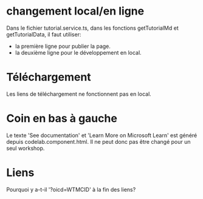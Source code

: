 # changement local/en ligne

Dans le fichier tutorial.service.ts, dans les fonctions getTutorialMd et getTutorialData, il faut utiliser:

- la première ligne pour publier la page.
- la deuxième ligne pour le développement en local.

# Téléchargement

Les liens de téléchargement ne fonctionnent pas en local.

# Coin en bas à gauche

Le texte 'See documentation' et 'Learn More on Microsoft Learn' est généré depuis codelab.component.html. Il ne peut donc pas être changé pour un seul workshop.

# Liens

Pourquoi y a-t-il '?oicd=WTMCID' à la fin des liens?
